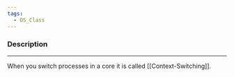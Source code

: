 ```yaml
---
tags:
  - OS_Class
---
```


### Description
---
When you switch processes in a core it is called [[Context-Switching]].


